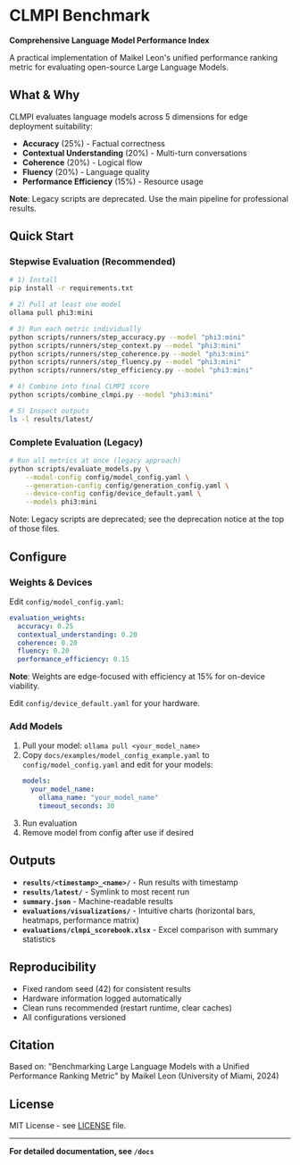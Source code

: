 # CLMPI Benchmark

**Comprehensive Language Model Performance Index**

A practical implementation of Maikel Leon's unified performance ranking metric for evaluating open-source Large Language Models.

## What & Why

CLMPI evaluates language models across 5 dimensions for edge deployment suitability:
- **Accuracy** (25%) - Factual correctness
- **Contextual Understanding** (20%) - Multi-turn conversations  
- **Coherence** (20%) - Logical flow
- **Fluency** (20%) - Language quality
- **Performance Efficiency** (15%) - Resource usage

**Note**: Legacy scripts are deprecated. Use the main pipeline for professional results.

## Quick Start

### Stepwise Evaluation (Recommended)
```bash
# 1) Install
pip install -r requirements.txt

# 2) Pull at least one model
ollama pull phi3:mini

# 3) Run each metric individually
python scripts/runners/step_accuracy.py --model "phi3:mini"
python scripts/runners/step_context.py --model "phi3:mini"
python scripts/runners/step_coherence.py --model "phi3:mini"
python scripts/runners/step_fluency.py --model "phi3:mini"
python scripts/runners/step_efficiency.py --model "phi3:mini"

# 4) Combine into final CLMPI score
python scripts/combine_clmpi.py --model "phi3:mini"

# 5) Inspect outputs
ls -l results/latest/
```

### Complete Evaluation (Legacy)
```bash
# Run all metrics at once (legacy approach)
python scripts/evaluate_models.py \
    --model-config config/model_config.yaml \
    --generation-config config/generation_config.yaml \
    --device-config config/device_default.yaml \
    --models phi3:mini
```

Note: Legacy scripts are deprecated; see the deprecation notice at the top of those files.

## Configure

### Weights & Devices

Edit `config/model_config.yaml`:
```yaml
evaluation_weights:
  accuracy: 0.25
  contextual_understanding: 0.20
  coherence: 0.20
  fluency: 0.20
  performance_efficiency: 0.15
```

**Note**: Weights are edge-focused with efficiency at 15% for on-device viability.

Edit `config/device_default.yaml` for your hardware.

### Add Models

1. Pull your model: `ollama pull <your_model_name>`
2. Copy `docs/examples/model_config_example.yaml` to `config/model_config.yaml` and edit for your models:
   ```yaml
   models:
     your_model_name:
       ollama_name: "your_model_name"
       timeout_seconds: 30
   ```
3. Run evaluation
4. Remove model from config after use if desired

## Outputs

- **`results/<timestamp>_<name>/`** - Run results with timestamp
- **`results/latest/`** - Symlink to most recent run
- **`summary.json`** - Machine-readable results
- **`evaluations/visualizations/`** - Intuitive charts (horizontal bars, heatmaps, performance matrix)
- **`evaluations/clmpi_scorebook.xlsx`** - Excel comparison with summary statistics

## Reproducibility

- Fixed random seed (42) for consistent results
- Hardware information logged automatically
- Clean runs recommended (restart runtime, clear caches)
- All configurations versioned

## Citation

Based on: "Benchmarking Large Language Models with a Unified Performance Ranking Metric" by Maikel Leon (University of Miami, 2024)

## License

MIT License - see [LICENSE](LICENSE) file.

---

**For detailed documentation, see `/docs`**
